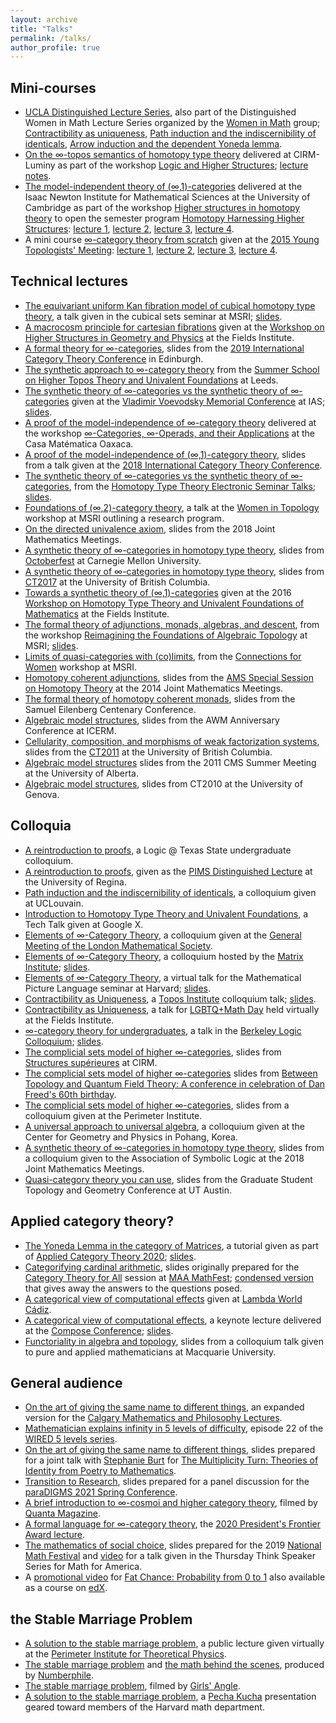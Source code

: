 ```yaml
---
layout: archive
title: "Talks"
permalink: /talks/
author_profile: true
---
```


## Mini-courses

* [UCLA Distinguished Lecture Series](https://ww3.math.ucla.edu/dls/emily-riehl/), also part of the Distinguished Women in Math Lecture Series organized by the [Women in Math](https://ww3.math.ucla.edu/women-in-math/) group; [Contractibility as uniqueness](https://emilyriehl.github.io/files/contractibility-as-uniqueness.pdf), [Path induction and the indiscernibility of identicals](https://emilyriehl.github.io/files/path-induction.pdf), [Arrow induction and the dependent Yoneda lemma](https://emilyriehl.github.io/files/arrow-Yoneda.pdf).
* [On the &infin;-topos semantics of homotopy type theory](https://library.cirm-math.fr/ListRecord.htm?list=request&table=3&NumReq=115&cluster_1=2689) delivered at CIRM-Luminy as part of the workshop [Logic and Higher Structures](https://conferences.cirm-math.fr/2689.html); [lecture notes](https://emilyriehl.github.io/files/semantics.pdf).
* [The model-independent theory of (&infin;,1)-categories](https://www.newton.ac.uk/seminar/20180702100011001/) delivered at the Isaac Newton Institute for Mathematical Sciences at the University of Cambridge as part of the workshop [Higher structures in homotopy theory](https://www.newton.ac.uk/event/hhhw01/) to open the semester program [Homotopy Harnessing Higher Structures](https://www.newton.ac.uk/event/hhh/): [lecture 1](https://www.newton.ac.uk/seminar/20180702100011001/), [lecture 2](https://www.newton.ac.uk/seminar/20180703100011001/), [lecture 3](https://www.newton.ac.uk/seminar/20180704100011001/), [lecture 4](https://www.newton.ac.uk/seminar/20180705100011001/).
* A mini course [∞-category theory from scratch](https://emilyriehl.github.io/files/scratch.pdf) given at the [2015 Young Topologists' Meeting](https://www.epfl.ch/labs/hessbellwald-lab/seminar/ytm2015/): [lecture 1](https://tube.switch.ch/videos/8d2e27f1), [lecture 2](https://tube.switch.ch/videos/4c002b49), [lecture 3](https://tube.switch.ch/videos/abff9b56), [lecture 4](https://tube.switch.ch/videos/ffa790bd).

## Technical lectures

* [The equivariant uniform Kan fibration model of cubical homotopy type theory](https://www.msri.org/seminars/25038), a talk given in the cubical sets seminar at MSRI;
[slides](https://emilyriehl.github.io/files/MSRI-cubes.pdf).
* [A macrocosm principle for cartesian fibrations](http://www.fields.utoronto.ca/talks/macrocosm-principle-cartesian-fibrations) given at the [Workshop on Higher Structures in Geometry and Physics](http://www.fields.utoronto.ca/activities/19-20/mirrorsymmetry-non-archimedean) at the Fields Institute.
* [A formal theory for ∞-categories](https://emilyriehl.github.io/files/ct2019.pdf), slides from the [2019 International Category Theory Conference](https://conferences.inf.ed.ac.uk/ct2019/) in Edinburgh.
* [The synthetic approach to ∞-category theory](https://emilyriehl.github.io/files/Leeds-HTT-UF.pdf) from the [Summer School on Higher Topos Theory and Univalent Foundations](https://conferences.leeds.ac.uk/httuf/) at Leeds.
* [The synthetic theory of ∞-categories vs the synthetic theory of ∞-categories](https://www.ias.edu/video/VoevodskyMemConf-2018/0912-EmilyRiehl) given at the [Vladimir Voevodsky Memorial Conference](https://www.ias.edu/math/vvmc2018) at IAS; [slides](https://emilyriehl.github.io/files/Voevodsky.pdf).
* [A proof of the model-independence of ∞-category theory](https://www.birs.ca/events/2018/5-day-workshops/18w5147/videos/watch/201805111130-Riehl.html) delivered at the workshop [∞-Categories, ∞-Operads, and their Applications](https://www.birs.ca/events/2018/5-day-workshops/18w5147) at the Casa Matématica Oaxaca.
* [A proof of the model-independence of (∞,1)-category theory](https://emilyriehl.github.io/files/ct2018.pdf), slides from a talk given at the [2018 International Category Theory Conference](http://www.mat.uc.pt/~ct2018/).
* [The synthetic theory of ∞-categories vs the synthetic theory of ∞-categories](https://youtu.be/ge-9m1SsEmc), from the [Homotopy Type Theory Electronic Seminar Talks](https://uwo.ca/math/faculty/kapulkin/seminars/hottest.html); [slides](https://emilyriehl.github.io/files/HoTTEST.pdf).
* [Foundations of (∞,2)-category theory](https://www.msri.org/workshops/797/schedules/22696), a talk at the [Women in Topology](https://www.msri.org/workshops/797) workshop at MSRI outlining a research program.
* [On the directed univalence axiom](https://emilyriehl.github.io/files/jmm2018.pdf), slides from the 2018 Joint Mathematics Meetings.
* [A synthetic theory of ∞-categories in homotopy type theory](https://emilyriehl.github.io/files/octoberfest.pdf), slides from [Octoberfest](https://www.andrew.cmu.edu/user/awodey/CToctoberfest/Octoberfest.html) at Carnegie Mellon University.
* [A synthetic theory of ∞-categories in homotopy type theory](https://emilyriehl.github.io/files/ct2017.pdf), slides from [CT2017](http://www.mat.uc.pt/~ct2017/) at the University of British Columbia.
* [Towards a synthetic theory of (∞,1)-categories](https://video-archive.fields.utoronto.ca/view/5048) given at the 2016 [Workshop on Homotopy Type Theory and Univalent Foundations of Mathematics](http://www.fields.utoronto.ca/activities/15-16/homotopy-type) at the Fields Institute.
* [The formal theory of adjunctions, monads, algebras, and descent](https://www.msri.org/workshops/689/schedules/18223), from the workshop [Reimagining the Foundations of Algebraic Topology](https://www.msri.org/workshops/689) at MSRI; [slides](https://emilyriehl.github.io/files/reimagining.pdf).
* [Limits of quasi-categories with (co)limits](https://www.msri.org/workshops/684/schedules/17862), from the [Connections for Women](https://www.msri.org/workshops/684) workshop at MSRI.
* [Homotopy coherent adjunctions](https://emilyriehl.github.io/files/jmm2014.pdf), slides from the [AMS Special Session on Homotopy Theory](https://nilesjohnson.net/homotopy-special-session-2014.html) at the 2014 Joint Mathematics Meetings.
* [The formal theory of homotopy coherent monads](https://emilyriehl.github.io/files/eilenberg100.pdf), slides from the Samuel Eilenberg Centenary Conference.
* [Algebraic model structures](https://emilyriehl.github.io/files/awm2011.pdf), slides from the AWM Anniversary Conference at ICERM.
* [Cellularity, composition, and morphisms of weak factorization systems](https://emilyriehl.github.io/files/ct2011.pdf), slides from the [CT2011](http://www.mat.uc.pt/~ct2011/) at the University of British Columbia.
* [Algebraic model structures](https://emilyriehl.github.io/files/cms2011.pdf) slides from the 2011 CMS Summer Meeting at the University of Alberta.
* [Algebraic model structures](https://emilyriehl.github.io/files/ct2010.pdf), slides from CT2010 at the University of Genova.


## Colloquia

* [A reintroduction to proofs](https://emilyriehl.github.io/files/undergrad-reintroduction-to-proofs.pdf), a Logic @ Texas State undergraduate colloquium.
* [A reintroduction to proofs](https://emilyriehl.github.io/files/reintroduction-to-proofs.pdf), given as the [PIMS Distinguished Lecture](https://www.uregina.ca/science/mathstat/lectures.html) at the University of Regina.
* [Path induction and the indiscernibility of identicals](https://emilyriehl.github.io/files/path-induction-LLN.pdf), a colloquium given at UCLouvain.
* [Introduction to Homotopy Type Theory and Univalent Foundations](https://emilyriehl.github.io/files/Intro-HoTT-UF.pdf), a Tech Talk given at Google X.
* [Elements of ∞-Category Theory](https://emilyriehl.github.io/files/elements-colloquium.pdf), a colloquium given at the [General Meeting of the London Mathematical Society](https://www.lms.ac.uk/civicrm/event/info?reset=1&id=50).
* [Elements of ∞-Category Theory](https://www.matrix-inst.org.au/events/online-seminar-march-2021-a-prof-emily-riehl/), a colloquium hosted by the [Matrix Institute](https://www.matrix-inst.org.au/); [slides](https://emilyriehl.github.io/files/elements-colloquium.pdf).
* [Elements of ∞-Category Theory](https://youtu.be/ZVreRhrtUyM), a virtual talk for the Mathematical Picture Language seminar at Harvard;  [slides](https://emilyriehl.github.io/files/elements-colloquium.pdf).
* [Contractibility as Uniqueness](https://youtu.be/VdxdQiucJe8), a [Topos Institute](https://topos.site/) colloquium talk; [slides](https://emilyriehl.github.io/files/topos-colloquium.pdf).
* [Contractibility as Uniqueness](https://youtu.be/X2kNt0ARVeI), a talk for [LGBTQ+Math Day](https://math.ryerson.ca/~abonato/LGBTQ/) held virtually at the Fields Institute.
* [∞-category theory for undergraduates](https://youtu.be/A6hXn6QCu0k), a talk in the [Berkeley Logic Colloquium](https://logic.berkeley.edu/events.html); [slides](https://emilyriehl.github.io/files/berkeley-logic.pdf).
* [The complicial sets model of higher ∞-categories](https://emilyriehl.github.io/files/CIRM-complicial.pdf), slides from [Structures supérieures](https://conferences.cirm-math.fr/1959.html) at CIRM.
* [The complicial sets model of higher ∞-categories](https://emilyriehl.github.io/files/freed60.pdf) slides from [Between Topology and Quantum Field Theory: A conference in celebration of Dan Freed's 60th birthday](https://web.ma.utexas.edu/topqft/).
* [The complicial sets model of higher ∞-categories](https://emilyriehl.github.io/files/perimeter.pdf), slides from a colloquium given at the Perimeter Institute.
* [A universal approach to universal algebra](https://cgp.ibs.re.kr/activities/seminars/278/980), a colloquium given at the Center for Geometry and Physics in Pohang, Korea.
* [A synthetic theory of ∞-categories in homotopy type theory](https://emilyriehl.github.io/files/ASL-HoTT.pdf), slides from a colloquium given to the Association of Symbolic Logic at the 2018 Joint Mathematics Meetings.
* [Quasi-category theory you can use](https://emilyriehl.github.io/files/GSTGC.pdf), slides from the Graduate Student Topology and Geometry Conference at UT Austin.

## Applied category theory?

* [The Yoneda Lemma in the category of Matrices](https://youtu.be/SsgEvrDFJsM), a tutorial given as part of [Applied Category Theory 2020](https://act2020.mit.edu/#tutorialday); [slides](https://emilyriehl.github.io/files/matrices.pdf).
* [Categorifying cardinal arithmetic](https://emilyriehl.github.io/files/arithmetic.pdf), slides originally prepared for the [Category Theory for All](https://www.maa.org/meetings/mathfest/program-details/2018/invited-paper-session-abstracts-category-theory-for-all) session at [MAA MathFest](https://www.maa.org/meetings/mathfest); [condensed version](https://emilyriehl.github.io/files/arithmetic-condensed.pdf) that gives away the answers to the questions posed.
* [A categorical view of computational effects](https://youtu.be/Ssx2_JKpB3U) given at [Lambda World Cádiz](https://cadiz.lambda.world/).
* [A categorical view of computational effects](https://youtu.be/6t6bsWVOIzs), a keynote lecture delivered at the [Compose Conference](http://www.composeconference.org/2017/); [slides](https://emilyriehl.github.io/files/compose.pdf).
* [Functoriality in algebra and topology](https://emilyriehl.github.io/files/functoriality.pdf), slides from a colloquium talk given to pure and applied mathematicians at Macquarie University.

## General audience

* [On the art of giving the same name to different things](https://emilyriehl.github.io/files/identities-calgary.pdf), an expanded version for the [Calgary Mathematics and Philosophy Lectures](https://www.ucalgary.ca/programs/mathphil/2022-23).
* [Mathematician explains infinity in 5 levels of difficulty](https://youtu.be/Vp570S6Plt8), episode 22 of the [WIRED 5 levels series](https://www.wired.com/video/series/5-levels).
* [On the art of giving the same name to different things](https://emilyriehl.github.io/files/identities.pdf), slides prepared for a joint talk with [Stephanie Burt](https://english.fas.harvard.edu/people/stephanie-burt) for [The Multiplicity Turn: Theories of Identity from Poetry to Mathematics](https://dlcl.stanford.edu/events/multiplicity-turn-theories-identity-poetry-mathematics-1).
* [Transition to Research](https://emilyriehl.github.io/files/paraDIGMS.pdf), slides prepared for a panel discussion for the [paraDIGMS 2021 Spring Conference](https://www.imsi.institute/paradigms-spring-2021/).
* [A brief introduction to &infin;-cosmoi and higher category theory](https://youtu.be/QpDTcefoWEQ), filmed by [Quanta Magazine](https://www.quantamagazine.org/emily-riehl-conducts-the-mathematical-orchestra-from-the-middle-20200902/).
* [A formal language for &infin;-category theory](https://emilyriehl.github.io/files/Frontier.pdf), the [2020 President's Frontier Award lecture](https://youtu.be/WLkMBMUk48E).
* [The mathematics of social choice](https://emilyriehl.github.io/files/voting.pdf), slides prepared for the 2019 [National Math Festival](https://www.nationalmathfestival.org/) and [video](https://www.mathforamerica.org/teacher-learning/thursday-think-speaker-series) for a talk given in the Thursday Think Speaker Series for Math for America. 
* A [promotional video](https://youtu.be/9pBZOlmL6zo)  for [Fat Chance: Probability from 0 to 1](https://www.cambridge.org/core/books/fat-chance/7B3971F26CD74B2C58E542A297F43629) also available as a course on [edX](https://www.edx.org/course/fat-chance-probability-from-the-ground-up-2).

## the Stable Marriage Problem

* [A solution to the stable marriage problem](https://youtu.be/3zNyMTIIhQk), a public lecture given virtually at the [Perimeter Institute for Theoretical Physics](https://perimeterinstitute.ca/).
* [The stable marriage problem](https://youtu.be/Qcv1IqHWAzg) and [the math behind the scenes](https://youtu.be/LtTV6rIxhdo), produced by [Numberphile](https://www.numberphile.com/).
* [The stable marriage problem](https://youtu.be/w1leqkpDaRw), filmed by [Girls' Angle](http://www.girlsangle.org/).
* [A solution to the stable marriage problem](https://youtu.be/Y5SRqdwQheU), a [Pecha Kucha](https://en.wikipedia.org/wiki/PechaKucha) presentation geared toward members of the Harvard math department.
